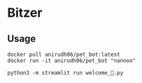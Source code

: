 # Bitzer

## Usage
```
docker pull anirudh06/pet_bot:latest
docker run -it anirudh06/pet_bot "nannoo"
```

```
python3 -m streamlit run welcome_👋️.py
```
